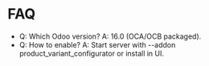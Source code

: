 # FAQ

- Q: Which Odoo version? A: 16.0 (OCA/OCB packaged).
- Q: How to enable? A: Start server with --addon product_variant_configurator or install in UI.
